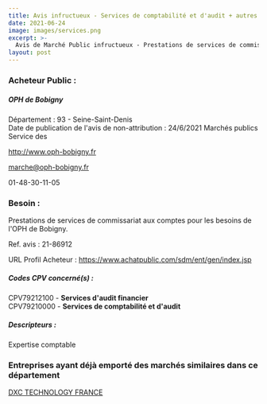 ```yaml
---
title: Avis infructueux - Services de comptabilité et d'audit + autres services
date: 2021-06-24
image: images/services.png
excerpt: >-
  Avis de Marché Public infructueux - Prestations de services de commissariat aux comptes pour les besoins de l'OPH de Bobigny.
layout: post
---
```


### Acheteur Public :
##### OPH de Bobigny
Département : 93 - Seine-Saint-Denis<br/>
Date de publication de l'avis de non-attribution : 24/6/2021
Marchés publics Service des

http://www.oph-bobigny.fr

marche@oph-bobigny.fr

01-48-30-11-05
### Besoin :

Prestations de services de commissariat aux comptes pour les besoins de l'OPH de Bobigny.

Ref. avis : 21-86912

URL Profil Acheteur : https://www.achatpublic.com/sdm/ent/gen/index.jsp

##### Codes CPV concerné(s) :
CPV79212100 - **Services d'audit financier** <br/>
CPV79210000 - **Services de comptabilité et d'audit** <br/>

##### Descripteurs :
Expertise comptable <br/>

### Entreprises ayant déjà emporté des marchés similaires dans ce département
<a href="/entreprise-545/siren-315268664">DXC TECHNOLOGY FRANCE</a><br/><br/>
